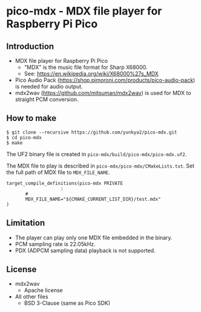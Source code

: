 # pico-mdx - MDX file player for Raspberry Pi Pico

## Introduction

- MDX file player for Raspberry Pi Pico
  - "MDX" is the music file format for Sharp X68000.
  - See: https://en.wikipedia.org/wiki/X68000%27s_MDX
- Pico Audio Pack (https://shop.pimoroni.com/products/pico-audio-pack) is needed for audio output.
- mdx2wav (https://github.com/mitsuman/mdx2wav) is used for MDX to straight PCM conversion.

## How to make

```
$ git clone --recursive https://github.com/yunkya2/pico-mdx.git
$ cd pico-mdx
$ make
```

The UF2 binary file is created in `pico-mdx/build/pico-mdx/pico-mdx.uf2`. 

The MDX file to play is described in `pico-mdx/pico-mdx/CMakeLists.txt`. Set the full path of MDX file to `MDX_FILE_NAME`.

```
target_compile_definitions(pico-mdx PRIVATE
                    :
       #
       MDX_FILE_NAME="${CMAKE_CURRENT_LIST_DIR}/test.mdx"
)
```

## Limitation

- The player can play only one MDX file embedded in the binary.
- PCM sampling rate is 22.05kHz.
- PDX (ADPCM sampling data) playback is not supported.


## License

- mdx2wav
  - Apache license
- All other files
  - BSD 3-Clause (same as Pico SDK)

